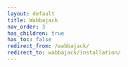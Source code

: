 ```yaml
---
layout: default
title: Wabbajack
nav_order: 3
has_children: true
has_toc: false
redirect_from: /wabbajack/
redirect_to: wabbajack/installation/
---
```

